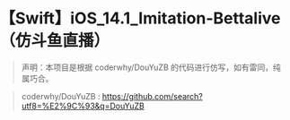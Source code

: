 # 【Swift】iOS_14.1_Imitation-Bettalive（仿斗鱼直播）

>声明：本项目是根据 coderwhy/DouYuZB 的代码进行仿写，如有雷同，纯属巧合。

> coderwhy/DouYuZB : https://github.com/search?utf8=%E2%9C%93&q=DouYuZB
